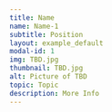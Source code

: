 ```yaml
---
title: Name
name: Name-1
subtitle: Position
layout: example_default
modal-id: 1
img: TBD.jpg
thumbnail: TBD.jpg
alt: Picture of TBD
topic: Topic
description: More Info
---
```

